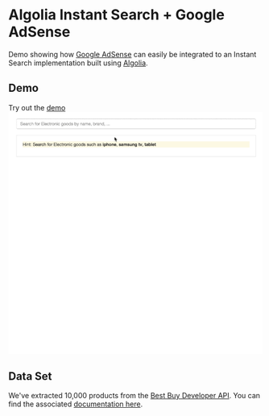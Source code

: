 # Algolia Instant Search + Google AdSense
Demo showing how [Google AdSense](https://developers.google.com/custom-search-ads/) can easily be integrated to an Instant Search implementation built using [Algolia](http://www.google.com).

## Demo
Try out the [demo](https://demo.algolia.com/examples/instant-search-google-adsense/) 
![Instant search + Adsense](preview.gif)


## Data Set

We've extracted 10,000 products from the [Best Buy Developer API](https://developer.bestbuy.com/). You can find the associated [documentation here](https://github.com/algolia/instant-search-demo).

